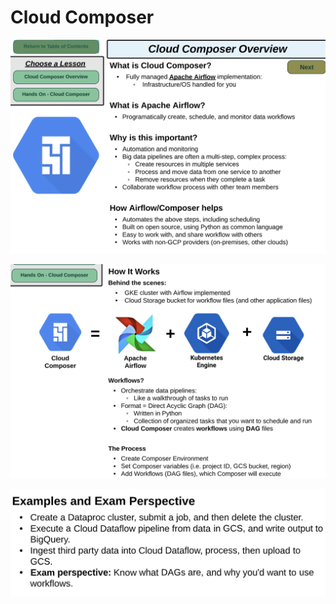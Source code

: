 # Cloud Composer

![Untitled](Cloud%20Composer%20e6dee1cf3844435a907e4a5eebcaf1a7/Untitled.png)

![Untitled](Cloud%20Composer%20e6dee1cf3844435a907e4a5eebcaf1a7/Untitled%201.png)

![Untitled](Cloud%20Composer%20e6dee1cf3844435a907e4a5eebcaf1a7/Untitled%202.png)